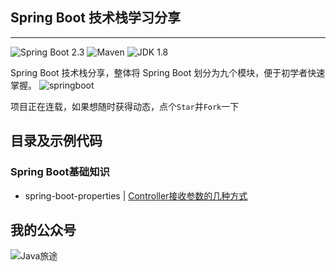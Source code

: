 ## Spring Boot 技术栈学习分享
---
![Spring Boot 2.3](https://img.shields.io/badge/Spring%20Boot-2.0-brightgreen.svg)
![Maven](https://img.shields.io/badge/Maven-3.5.0-yellowgreen.svg)
![JDK 1.8](https://img.shields.io/badge/JDK-1.8-brightgreen.svg)

Spring Boot 技术栈分享，整体将 Spring Boot 划分为九个模块，便于初学者快速掌握。
![springboot](https://mmbiz.qpic.cn/mmbiz_png/lgiaG5BicLkVfF1BjN5R1wZR3oCnkESSrF9zcLEYcrm6sv2dHshctmIQNHVbrEn2y9aVGDWSia73pDWkFEiafw27NQ/640?wx_fmt=png&tp=webp&wxfrom=5&wx_lazy=1&wx_co=1)

项目正在连载，如果想随时获得动态，点个`Star`并`Fork`一下

## 目录及示例代码
### Spring Boot基础知识

- spring-boot-properties | [Controller接收参数的几种方式](https://mp.weixin.qq.com/s?__biz=MzU5NjA3MjQ5MA==&mid=2247485550&idx=1&sn=c31e0abcb60df82ebf74fae16fbb5ab1&chksm=fe69092bc91e803dd1dd146b9b61a7f550f70bc5a4009027016f9bc5d2ad2f856f53f641a888&token=1386421669&lang=zh_CN#rd)

## 我的公众号
![Java旅途](https://mmbiz.qpic.cn/mmbiz_jpg/lgiaG5BicLkVcKMN0RgiaqvZe5qAHCoibm3v3f9aLDic7JK26R25pGic6RZOicOXyvfKRNdwGrtc2nTGkc1iaI7HGGbrWQ/640?wx_fmt=jpeg&tp=webp&wxfrom=5&wx_lazy=1&wx_co=1)